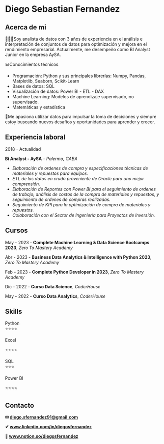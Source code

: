 # Diego Sebastian Fernandez

## Acerca de mi

👨🏻‍💻Soy analista de datos con 3 años de experiencia en el análisis e interpretación de conjuntos de datos para optimización y mejora en el rendimiento empresarial. Actualmente, me desempeño como BI Analyst Junior en la empresa AySA.

📊Conocimientos técnicos

- Programación: Python y sus principales librerías: Numpy, Pandas, Matplotlib, Seaborn, Scikit-Learn
- Bases de datos: SQL
- Visualización de datos: Power BI - ETL - DAX
- Machine Learning: Modelos de aprendizaje supervisado, no supervisado.
- Matemáticas y estadística
 
 🔆Me apasiona utilizar datos para impulsar la toma de decisiones y siempre estoy buscando nuevos desafíos y oportunidades para aprender y crecer.

 ## Experiencia laboral

 2018 - Actualidad    
 
 **Bi Analyst - AySA** - *Palermo, CABA*
  
  - *Elaboración de ordenes de compra y especificaciones técnicas de materiales y repuestos para equipos.*
  - *ETL de los datos en crudo proveniente de Oracle para una mejor comprensión.*
  - *Elaboración de Reportes con Power BI para el seguimiento de ordenes de trabajo, análisis de costos de la compra de materiales y repuestos, y seguimiento de ordenes de compras realizadas.*
  - *Seguimiento de KPI para la optimización de compra de materiales y repuestos.*
  - *Colaboración con el Sector de Ingeniería para Proyectos de Inversión.*                       
                         
                         
                        

## Cursos

May - 2023 - **Complete Machine Learning & Data Science Bootcamps 2023**, *Zero To Mastery Academy*
                      

Abr - 2023 - **Business Data Analytics & Intelligence with Python 2023**, *Zero To Mastery Academy*
                      

Feb - 2023 - **Complete Python Developer in 2023**, *Zero To Mastery Academy*
                      

Dic - 2022 - **Curso Data Science**, *CoderHouse*
                       

May - 2022 - **Curso Data Analytics**, *CoderHouse*
                       

## Skills

Python            
⭐️⭐️⭐️⭐️ 

Excel

⭐️⭐️⭐️⭐️
     
SQL               
⭐️⭐️⭐️  

Power BI

⭐️⭐️⭐️⭐️

## Contacto

**✉ diego.sfernandez91@gmail.com**

**✔ www.linkedin.com/in/diegosfernandez**

**📌 www.notion.so/diegosfernandez**





